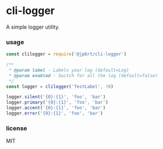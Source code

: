 # cli-logger

A simple logger utility.

### usage

```javascript
const clilogger = require('@jp6rt/cli-logger')

/**
 * @param label - Labels your log (default=Log) 
 * @param enabled - Switch for all the log (default=false)
 */
const logger = clilogger('TestLabel', !0)

logger.silent('{0}:{1}', 'foo', 'bar')
logger.primary('{0}:{1}', 'foo', 'bar')
logger.accent('{0}:{1}', 'foo', 'bar')
logger.error('{0}:{1}', 'foo', 'bar')
```

### license
 MIT